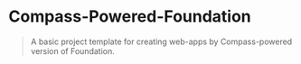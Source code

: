 # Compass-Powered-Foundation
> A basic project template for creating web-apps by Compass-powered version of Foundation.
